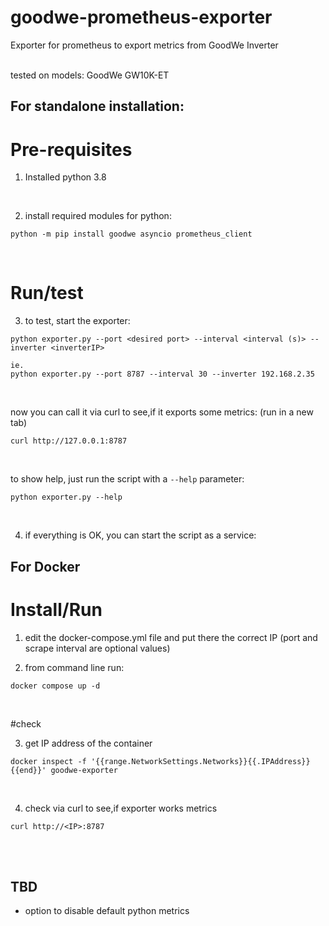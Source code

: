 # goodwe-prometheus-exporter
Exporter for prometheus to export metrics from GoodWe Inverter

</br>
tested on models:
GoodWe GW10K-ET
</br>


## For standalone installation: 

# Pre-requisites

1. Installed python 3.8

</br>

2. install required  modules for python:
```
python -m pip install goodwe asyncio prometheus_client
```
</br>

# Run/test

3. to test, start the exporter:
```
python exporter.py --port <desired port> --interval <interval (s)> --inverter <inverterIP>

ie.
python exporter.py --port 8787 --interval 30 --inverter 192.168.2.35
```
</br>

now you can call it via curl to see,if it exports some metrics:
(run in a new tab)
```
curl http://127.0.0.1:8787
```
</br>

to show help, just run the script with a `--help` parameter:
```
python exporter.py --help
```

</br>

4. if everything is OK, you can start the script as a service:
<documentation for debian system will follow>


## For Docker

# Install/Run
1. edit the docker-compose.yml file and put there the correct IP
	(port and scrape interval are optional values)

2. from command line run:
```
docker compose up -d 
```
</br>


#check

3. get IP address of the container
```
docker inspect -f '{{range.NetworkSettings.Networks}}{{.IPAddress}}{{end}}' goodwe-exporter
```
</br>

4. check via curl to see,if exporter works metrics
```
curl http://<IP>:8787
```
</br>
</br>

## TBD

- option to disable default python metrics
